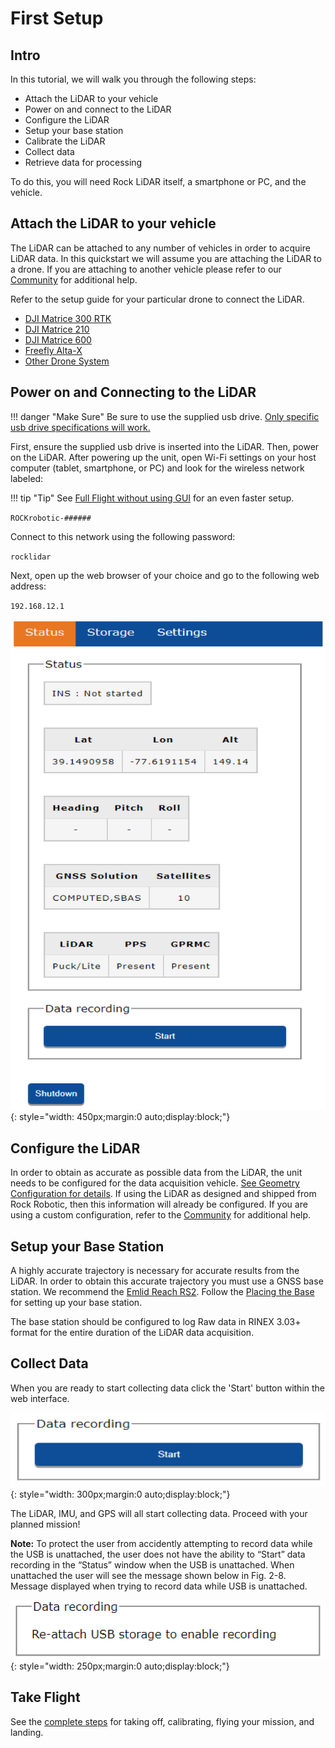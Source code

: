 # First Setup

## Intro

In this tutorial, we will walk you through the following steps:

* Attach the LiDAR to your vehicle
* Power on and connect to the LiDAR
* Configure the LiDAR
* Setup your base station
* Calibrate the LiDAR
* Collect data
* Retrieve data for processing

To do this, you will need Rock LiDAR itself, a smartphone or PC, and the vehicle.

## Attach the LiDAR to your vehicle

The LiDAR can be attached to any number of vehicles in order to acquire LiDAR data. In this quickstart we will assume you are attaching the LiDAR to a drone. If you are attaching to another vehicle please refer to our [Community](https://community.rockrobotic.com) for additional help.

Refer to the setup guide for your particular drone to connect the LiDAR.

* [DJI Matrice 300 RTK](../drone-setup/m300.md)
* [DJI Matrice 210](../drone-setup/m210.md)
* [DJI Matrice 600](../drone-setup/m600.md)
* [Freefly Alta-X](../drone-setup/alta-x.md)
* [Other Drone System](../drone-setup/other.md)

## Power on and Connecting to the LiDAR

!!! danger "Make Sure"
    Be sure to use the supplied usb drive. [Only specific usb drive specifications will work.](../lidar-details/usb.md)

First, ensure the supplied usb drive is inserted into the LiDAR. Then, power on the LiDAR. After powering up the unit, open Wi-Fi settings on your host computer (tablet, smartphone, or PC) and look for the wireless network labeled:

!!! tip "Tip"
    See [Full Flight without using GUI](../tutorials/flight-no-gui.md) for an even faster setup.

`ROCKrobotic-######`

Connect to this network using the following password:

`rocklidar`

Next, open up the web browser of your choice and go to the following web address:

`192.168.12.1`

![Web Interface](../img/web-interface.png){: style="width: 450px;margin:0 auto;display:block;"}

## Configure the LiDAR

In order to obtain as accurate as possible data from the LiDAR, the unit needs to be configured for the data acquisition vehicle. [See Geometry Configuration for details](../lidar-details/geometry-configuration.md). If using the LiDAR as designed and shipped from Rock Robotic, then this information will already be configured. If you are using a custom configuration, refer to the [Community](https://community.rockrobotic.com) for additional help.

## Setup your Base Station

A highly accurate trajectory is necessary for accurate results from the LiDAR. In order to obtain this accurate trajectory you must use a GNSS base station. We recommend the [Emlid Reach RS2](https://store.emlid.com/?ref=40). Follow the [Placing the Base](../tutorials/Placing-the-Base.md) for setting up your base station.

The base station should be configured to log Raw data in RINEX 3.03+ format for the entire duration of the LiDAR data acquisition.

## Collect Data

When you are ready to start collecting data click the 'Start' button within the web interface.

![Start](../img/start.png){: style="width: 300px;margin:0 auto;display:block;"}

The LiDAR, IMU, and GPS will all start collecting data. Proceed with your planned mission!

**Note:** To protect the user from accidently attempting to record data while the USB is unattached, the user does not have the ability to “Start” data recording in the “Status” window when the USB is unattached. When unattached the user will see the message shown below in Fig. 2-8. Message displayed when trying to record data while USB is unattached.

![Attach Storage](../img/re-attach.png){: style="width: 250px;margin:0 auto;display:block;"}

## Take Flight

See the [complete steps](../../Calibration/Take-flight) for taking off, calibrating, flying your mission, and landing.
